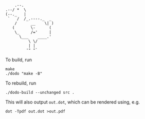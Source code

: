```
    .--.
.--/ *  \
(--._   |
 `   /  /_.----._  _
    /      __    \| )
   (       \-      (
    \_     /='     |
      \___    ____.'
          \ \/
          | |
         '" "`
```

To build, run
```
make
./dodo "make -B"
```

To rebuild, run
```
./dodo-build --unchanged src .
```

This will also output `out.dot`, which can be rendered using, e.g.
```
dot -Tpdf out.dot >out.pdf
```
